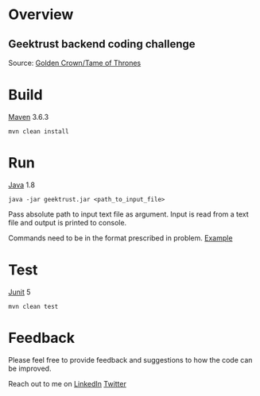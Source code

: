 # Overview
## Geektrust backend coding challenge
Source: [Golden Crown/Tame of Thrones](https://www.geektrust.in/coding-problem/backend/tame-of-thrones)


# Build
[Maven](http://maven.apache.org/) 3.6.3

```
mvn clean install
```

# Run
[Java](https://www.java.com/en/) 1.8

```
java -jar geektrust.jar <path_to_input_file>
```
Pass absolute path to input text file as argument. Input is read from a text file and output is printed to console. 

Commands need to be in the format prescribed in problem. [Example](https://github.com/geektrust/coding-problem-artefacts/tree/master/sample-io/Tame-of-thrones/BD-PS5)

# Test
[Junit](https://junit.org/junit5/) 5
```
mvn clean test
```

# Feedback
Please feel free to provide feedback and suggestions to how the code can be improved.

Reach out to me on [LinkedIn](https://linked.com/in/ashu20071) [Twitter](https://twitter.com/ash_es1)


